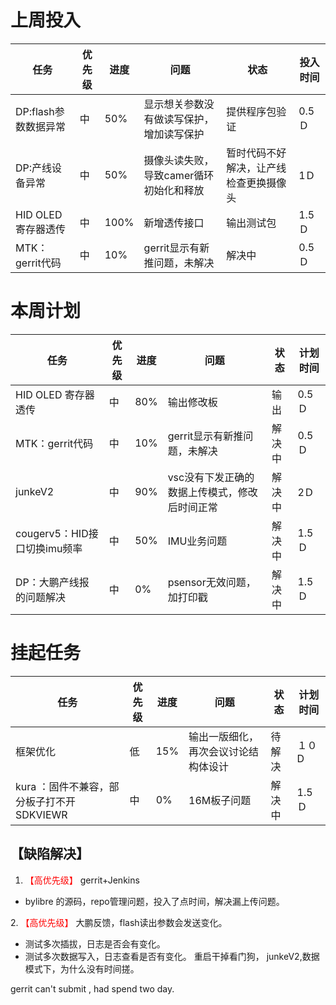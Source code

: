 
# 上周投入
| 任务| 优先级 | 进度 | 问题| 状态|投入时间 |
|-----|-------| ---- | ---|----|--------|
|DP:flash参数数据异常| 中 |50%|显示想关参数没有做读写保护，增加读写保护|提供程序包验证|0.5Ｄ|
|DP:产线设备异常| 中 |50%|摄像头读失败，导致camer循环初始化和释放|暂时代码不好解决，让产线检查更换摄像头|1Ｄ|
|HID OLED 寄存器透传| 中 |100%|新增透传接口|输出测试包|1.5Ｄ|
|MTK：gerrit代码| 中 |10%|gerrit显示有新推问题，未解决|解决中|0.5Ｄ|


# 本周计划
| 任务| 优先级 | 进度 | 问题| 状态|计划时间 |
|-----|-------| ---- | ---|----|--------|
|HID OLED 寄存器透传| 中 |80%|输出修改板|输出|0.5Ｄ|
|MTK：gerrit代码| 中 |10%|gerrit显示有新推问题，未解决|解决中|0.5Ｄ|
|junkeV2| 中 |90%|vsc没有下发正确的数据上传模式，修改后时间正常|解决中|2Ｄ|
|cougerv5：HID接口切换imu频率| 中 |50%|IMU业务问题|解决中|1.5Ｄ|
|DP：大鹏产线报的问题解决| 中 |0%|psensor无效问题，加打印戳|解决中|1.5Ｄ|

# 挂起任务
| 任务| 优先级 | 进度 | 问题| 状态|计划时间 |
|-----|-------| ---- | ---|----|--------|
|框架优化 | 低 | 15%  | 输出一版细化，再次会议讨论结构体设计 | 待解决 | １０D|
|kura ：固件不兼容，部分板子打不开SDKVIEWR| 中 |0%|16M板子问题|解决中|1.5Ｄ|

## 【缺陷解决】


1. <font color='red'> 【高优先级】  </font>gerrit+Jenkins
- bylibre 的源码，repo管理问题，投入了点时间，解决漏上传问题。

2.<font color='red'> 【高优先级】  </font> 大鹏反馈，flash读出参数会发送变化。
- 测试多次插拔，日志是否会有变化。
- 测试多次数据写入，日志查看是否有变化。
重启干掉看门狗，
junkeV2,数据模式下，为什么没有时间搓。

gerrit can't  submit , had spend two day.



